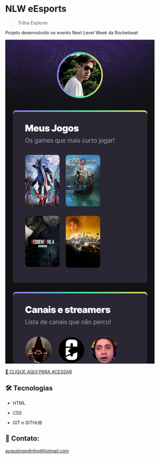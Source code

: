 # NLW eEsports
> Trilha Explorer


Projeto desenvolvido no evento Next Level Week da Rocketseat

![preview](./preview.png)

[🔗 CLIQUE AQUI PARA ACESSAR](https://godinhocode.github.io/eEsports/)


## 🛠 Tecnologias

- HTML

- CSS

- GIT e GITHUB

## 📱 Contato:

augustogodinho@hotmail.com
